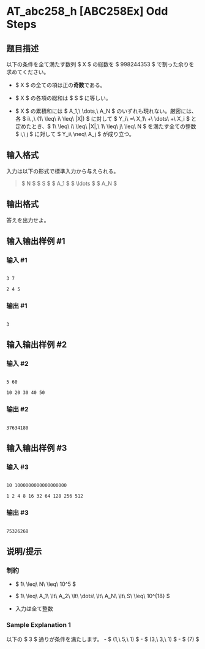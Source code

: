 # AT_abc258_h [ABC258Ex] Odd Steps

## 题目描述

[problemUrl]: https://atcoder.jp/contests/abc258/tasks/abc258_h

以下の条件を全て満たす数列 $ X $ の総数を $ 998244353 $ で割った余りを求めてください。

- $ X $ の全ての項は正の**奇数**である。
- $ X $ の各項の総和は $ S $ に等しい。
- $ X $ の累積和には $ A_1,\ \dots,\ A_N $ のいずれも現れない。厳密には、各 $ i\ \,\ (1\ \leq\ i\ \leq\ |X|) $ に対して $ Y_i\ =\ X_1\ +\ \dots\ +\ X_i $ と定めたとき、$ 1\ \leq\ i\ \leq\ |X|,\ 1\ \leq\ j\ \leq\ N $ を満たす全ての整数 $ i,\ j $ に対して $ Y_i\ \neq\ A_j $ が成り立つ。

## 输入格式

入力は以下の形式で標準入力から与えられる。

> $ N $ $ S $ $ A_1 $ $ \ldots $ $ A_N $

## 输出格式

答えを出力せよ。

## 输入输出样例 #1

### 输入 #1

```
3 7
2 4 5
```

### 输出 #1

```
3
```

## 输入输出样例 #2

### 输入 #2

```
5 60
10 20 30 40 50
```

### 输出 #2

```
37634180
```

## 输入输出样例 #3

### 输入 #3

```
10 1000000000000000000
1 2 4 8 16 32 64 128 256 512
```

### 输出 #3

```
75326268
```

## 说明/提示

### 制約

- $ 1\ \leq\ N\ \leq\ 10^5 $
- $ 1\ \leq\ A_1\ \lt\ A_2\ \lt\ \dots\ \lt\ A_N\ \lt\ S\ \leq\ 10^{18} $
- 入力は全て整数

### Sample Explanation 1

以下の $ 3 $ 通りが条件を満たします。 - $ (1,\ 5,\ 1) $ - $ (3,\ 3,\ 1) $ - $ (7) $